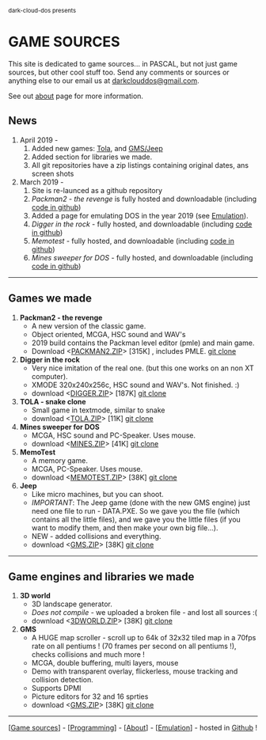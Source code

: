<small>dark-cloud-dos presents</small>
# GAME SOURCES

This site is dedicated to game sources... in PASCAL, but not just game sources, but other cool stuff too. Send any comments or sources or anything else to our email us at [darkclouddos@gmail.com](mailto:darkclouddos@gmail.com). 

See out [about](about.md) page for more information.

## News 
1. April 2019 -
   1. Added new games: [Tola](https://github.com/DarkCloudDOS/tola), and [GMS/Jeep](https://github.com/DarkCloudDOS/gms)
   1. Added section for libraries we made.
   1. All git repositories have a zip listings
      containing original dates, ans screen shots 
1. March 2019 -
   1. Site is re-launced as a github repository
   1. *Packman2 - the revenge* is fully hosted and  downloadable (including [code in github](https://github.com/DarkCloudDOS/packman2))
   1. Added a page for emulating DOS in the year 2019 (see [Emulation](emulation.html)).
   1. *Digger in the rock* - fully hosted, and downloadable (including [code in github](https://github.com/DarkCloudDOS/digger))
   1. *Memotest* - fully hosted, and downloadable (including [code in github](https://github.com/DarkCloudDOS/memotest))
   1. *Mines sweeper for DOS* - fully hosted, and downloadable (including [code in github](https://github.com/DarkCloudDOS/mines))

---
## Games we made
1. __Packman2 - the revenge__
   * A new version of the classic game.
   * Object oriented, MCGA, HSC sound and WAV's
   * 2019 build contains the Packman level editor
    (pmle) and main game.
   * Download <[PACKMAN2.ZIP](packman2.zip)> [315K]
     , includes PMLE. [git clone](https://github.com/DarkCloudDOS/packman2)
1. __Digger in the rock__
   * Very nice imitation of the real one. (but
     this one works on an non XT computer).
   * XMODE 320x240x256c, HSC sound and WAV's. 
     Not finished. :)
   * download <[DIGGER.ZIP](digger.zip)> [187K] [git clone](https://github.com/DarkCloudDOS/digger)
1. __TOLA - snake clone__
   * Small game in textmode, similar to snake
   * download <[TOLA.ZIP](tola.zip)> [11K] [git clone](https://github.com/DarkCloudDOS/tola)
1. __Mines sweeper for DOS__
   * MCGA, HSC&nbsp;sound and PC-Speaker. Uses mouse.
   * download <[MINES.ZIP](mines.zip)> [41K] [git clone](https://github.com/DarkCloudDOS/mines)
1. __MemoTest__
   * A memory game.
   * MCGA, PC-Speaker. Uses mouse.
   * download <[MEMOTEST.ZIP](memotest.zip)> [38K] [git clone](https://github.com/DarkCloudDOS/memotest)
1. __Jeep__
   * Like micro machines, but you can shoot.
   * *IMPORTANT*: The Jeep game (done with the new 
     GMS engine) just need one file to run - 
     DATA.PXE. So we gave you the file (which 
     contains all the little files), and we gave 
     you the little files (if you want to modify 
     them, and then make your own big file...).
   * NEW - added collisions and everything.
   * download <[GMS.ZIP](gms.zip)> [38K] [git clone](https://github.com/DarkCloudDOS/gms)

---
## Game engines and libraries we made

1. __3D world__
   * 3D landscape generator.
   * *Does not compile* - we uploaded a broken
      file - and lost all sources :(
   * download <[3DWORLD.ZIP](3dworld.zip)> [38K] [git clone](https://github.com/DarkCloudDOS/3dworld)
1. __GMS__
   * A HUGE map scroller - scroll up to 64k of 32x32 tiled map in a 70fps rate on all pentiums ! (70 frames per second on all pentiums !), checks collisions and much more !
   * MCGA, double buffering, multi layers, mouse
   * Demo with transparent overlay, flickerless,
     mouse tracking and collision detection.
   * Supports DPMI 
   * Picture editors for 32 and 16 sprties
   * download <[GMS.ZIP](gms.zip)> [38K] [git clone](https://github.com/DarkCloudDOS/gms)


---
[[Game sources](index.html)] - [[Programming](programming.html)] - [[About](about.html)] - [[Emulation](emulation.html)] - hosted in [Github](https://github.com/DarkCloudDOS) !

